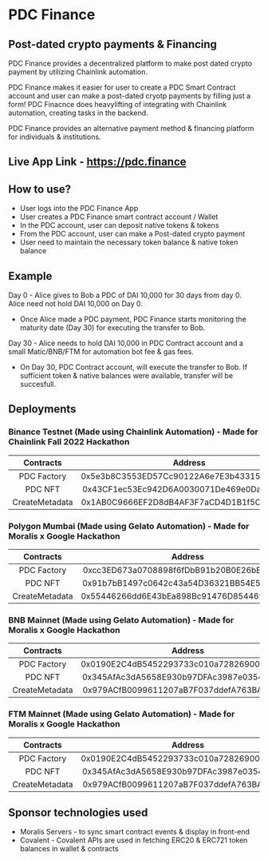 # PDC Finance

## Post-dated crypto payments & Financing

PDC Finance provides a decentralized platform to make post dated crypto payment by utilizing Chainlink automation.

PDC Finance makes it easier for user to create a PDC Smart Contract account and user can make a post-dated cryotp payments by filling just a form! PDC Finacnce does heavylifting of integrating with Chainlink automation, creating tasks in the backend.

PDC Finance provides an alternative payment method & financing platform for individuals & institutions.

## Live App Link - https://pdc.finance

## How to use?

- User logs into the PDC Finance App
- User creates a PDC Finance smart contract account / Wallet
- In the PDC account, user can deposit native tokens & tokens
- From the PDC account, user can make a Post-dated crypto payment
- User need to maintain the necessary token balance & native token balance

## Example

Day 0 - Alice gives to Bob a PDC of DAI 10,000 for 30 days from day 0. Alice need not hold DAI 10,000 on Day 0.

- Once Alice made a PDC payment, PDC Finance starts monitoring the maturity date (Day 30) for executing the transfer to Bob.

Day 30 - Alice needs to hold DAI 10,000 in PDC Contract account and a small Matic/BNB/FTM for automation bot fee & gas fees.

- On Day 30, PDC Contract account, will execute the transfer to Bob. If sufficient token & native balances were available, transfer will be succesfull.

## Deployments

### Binance Testnet (Made using Chainlink Automation) - Made for Chainlink Fall 2022 Hackathon

|   Contracts    |                  Address                   |
| :------------: | :----------------------------------------: |
|  PDC Factory   | 0x5e3b8C3553ED57Cc90122A6e7E3b43315D6676ED |
|    PDC NFT     | 0x43CF1ec53Ec942D6A0030071De469e0DafFC62C1 |
| CreateMetadata | 0x1AB0C9666EF2D8dB4AF3F7aCD4D1B1f5C5973055 |

### Polygon Mumbai (Made using Gelato Automation) - Made for Moralis x Google Hackathon

|   Contracts    |                  Address                   |
| :------------: | :----------------------------------------: |
|  PDC Factory   | 0xcc3ED673a0708898f6fDbB91b20B0E26bEd4bC2D |
|    PDC NFT     | 0x91b7bB1497c0642c43a54D36321BB54E53fa65E6 |
| CreateMetadata | 0x55446266dd6E43bEa898Bc91476D8544695dE0A9 |

### BNB Mainnet (Made using Gelato Automation) - Made for Moralis x Google Hackathon

|   Contracts    |                  Address                   |
| :------------: | :----------------------------------------: |
|  PDC Factory   | 0x0190E2C4dB5452293733c010a72826900e26057c |
|    PDC NFT     | 0x345AfAc3dA5658E930b97DFAc3987e0354d286b8 |
| CreateMetadata | 0x979ACfB0099611207aB7F037ddefA763BAE7c5D2 |

### FTM Mainnet (Made using Gelato Automation) - Made for Moralis x Google Hackathon

|   Contracts    |                  Address                   |
| :------------: | :----------------------------------------: |
|  PDC Factory   | 0x0190E2C4dB5452293733c010a72826900e26057c |
|    PDC NFT     | 0x345AfAc3dA5658E930b97DFAc3987e0354d286b8 |
| CreateMetadata | 0x979ACfB0099611207aB7F037ddefA763BAE7c5D2 |

## Sponsor technologies used

- Moralis Servers - to sync smart contract events & display in front-end
- Covalent - Covalent APIs are used in fetching ERC20 & ERC721 token balances in wallet & contracts
